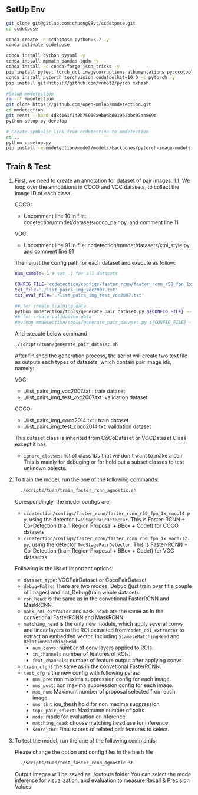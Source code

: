 ## SetUp Env
```bash
git clone git@gitlab.com:chuong98vt/ccdetpose.git
cd ccdetpose

conda create -n ccdetpose python=3.7 -y
conda activate ccdetpose

conda install cython pyyaml -y
conda install mpmath pandas tqdm -y
conda install -c conda-forge json_tricks -y
pip install pytest torch_dct imagecorruptions albumentations pycocotools
conda install pytorch torchvision cudatoolkit=10.0 -c pytorch -y
pip install git+https://github.com/vnbot2/pyson xxhash

#Setup mmdetection
rm -rf mmdetection
git clone https://github.com/open-mmlab/mmdetection.git
cd mmdetection
git reset --hard 4d84161f142b7500089b0db001962bbc07aa869d
python setup.py develop

# Create symbolic link from ccdetection to mmdetection
cd ..
python ccsetup.py
pip install -e mmdetection/mmdet/models/backbones/pytorch-image-models
```

## Train & Test
1. First, we need to create an annotation for dataset of pair images. 
    1.1. We loop over the annotations in COCO and VOC datasets, to collect the image ID of each class.

    COCO:
    - Uncomment line 10 in file: ccdetection/mmdet/datasets/coco_pair.py, and comment line 11 

    VOC:
    - Uncomment line 91 in file: ccdetection/mmdet/datasets/xml_style.py, and comment line 91

    Then ajust the config path for each dataset and execute as follow:
    ```bash
    num_sample=-1 # set -1 for all datasets

    CONFIG_FILE='ccdetection/configs/faster_rcnn/faster_rcnn_r50_fpn_1x_voc0712.py'
    txt_file='./list_pairs_img_voc2007.txt' 
    txt_eval_file='./list_pairs_img_test_voc2007.txt' 

    ## for create training data 
    python mmdetection/tools/generate_pair_dataset.py ${CONFIG_FILE} --output $txt_file --num_sample=$num_sample
    ## for create validation data
    #python mmdetection/tools/generate_pair_dataset.py ${CONFIG_FILE} --output $txt_eval_file --validate --num_sample=$num_sample
    ```
    And execute below command
    ```bash 
    ./scripts/tuan/generate_pair_dataset.sh 
    ```

    After finished the generation process, the script will create two text file as outputs each types of datasets, which contain pair image ids, namely:

    VOC:
    + ./list_pairs_img_voc2007.txt : train dataset
    + ./list_pairs_img_test_voc2007.txt: validation dataset

    COCO:
    + ./list_pairs_img_coco2014.txt : train dataset
    + ./list_pairs_img_test_coco2014.txt: validation dataset

    This dataset class is inherited from CoCoDataset or VOCDataset Class except it has:
    + `ignore_classes`: list of class IDs that we don't want to make a pair. This is mainly for debuging or for hold out a subset classes to test unknown objects.


2. To train the model, run the one of the following commands:
    ```bash
      ./scripts/tuan/train_faster_rcnn_agnostic.sh
    ```
    Corespondingly, the model configs are:
    + `ccdetection/configs/faster_rcnn/faster_rcnn_r50_fpn_1x_coco14.py`, using the detector `TwoStagePairDetector`. This is Faster-RCNN + Co-Detection (train Region Proposal + BBox + Codet) for COCO datasets
    + `ccdetection/configs/faster_rcnn/faster_rcnn_r50_fpn_1x_voc0712.py`,  using the detector `TwoStagePairDetector`. This is Faster-RCNN + Co-Detection (train Region Proposal + BBox + Codet) for VOC datasetss

    Following is the list of important options:
    + `dataset_type`: VOCPairDataset or CocoPairDataset
    + `debug=False`: There are two modes: Debug (just train over fit a couple of images) and not_Debug(train whole dataset).
    + `rpn_head`: is the same as in the convetional FasterRCNN and MaskRCNN. 
    + `mask_roi_extractor` and `mask_head`: are the same as in the convetional FasterRCNN and MaskRCNN.
    + `matching_head` is the only new module, which apply several convs and linear layers to the ROI extracted from `codet_roi_extractor` to extract an embedded vector, including `SiameseMatchingHead` and `RelationMatchingHead`
      - `num_convs`: number of conv layers applied to ROIs.
      - `in_channels` number of features of ROIs.
      - `feat_channels`: number of feature output after applying convs.
    + `train_cfg` is the same as in the convetional FasterRCNN. 
    + `test_cfg` is the new config with following paras:
      - `nms_pre`: non maxima suppression config for each image.
      - `nms_post`: non maxima suppression config for each image.
      - `max_num`: Maximum number of proposal selected from each image.
      - `nms_thr`: iou_thesh hold for non maxima suppression 
      - `topk_pair_select`: Maximumn number of pairs. 
      - `mode`: mode for evaluation or inference. 
      - `matching_head`: choose matching head use for inference. 
      - `score_thr`: Final scores of related pair features to select. 

3. To test the model, run the one of the following commands:

    Please change the option and config files in the bash file 
    ```bash
      ./scripts/tuan/test_faster_rcnn_agnostic.sh
    ```
    Output images will be saved as ./outputs folder
    You can select the mode inference for visualization, and evaluation to measure Recall & Precision Values
    